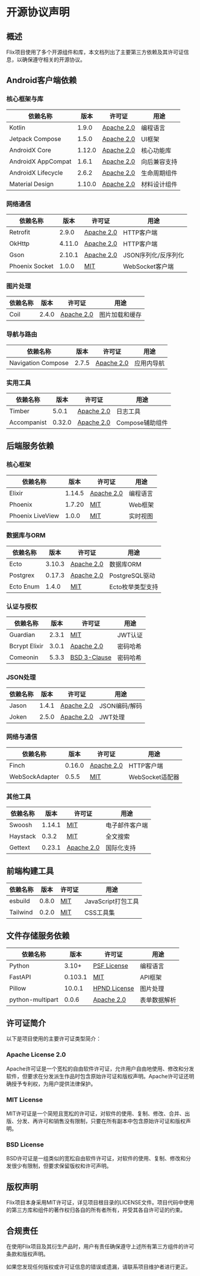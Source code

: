 # 开源协议声明

## 概述

Flix项目使用了多个开源组件和库，本文档列出了主要第三方依赖及其许可证信息，以确保遵守相关的开源协议。

## Android客户端依赖

### 核心框架与库

| 依赖名称 | 版本 | 许可证 | 用途 |
|---------|------|-------|------|
| Kotlin | 1.9.0 | [Apache 2.0](https://github.com/JetBrains/kotlin/blob/master/license/LICENSE.txt) | 编程语言 |
| Jetpack Compose | 1.5.0 | [Apache 2.0](https://developer.android.com/jetpack/androidx/licenses) | UI框架 |
| AndroidX Core | 1.12.0 | [Apache 2.0](https://developer.android.com/jetpack/androidx/licenses) | 核心功能库 |
| AndroidX AppCompat | 1.6.1 | [Apache 2.0](https://developer.android.com/jetpack/androidx/licenses) | 向后兼容支持 |
| AndroidX Lifecycle | 2.6.2 | [Apache 2.0](https://developer.android.com/jetpack/androidx/licenses) | 生命周期组件 |
| Material Design | 1.10.0 | [Apache 2.0](https://developer.android.com/jetpack/androidx/licenses) | 材料设计组件 |

### 网络通信

| 依赖名称 | 版本 | 许可证 | 用途 |
|---------|------|-------|------|
| Retrofit | 2.9.0 | [Apache 2.0](https://github.com/square/retrofit/blob/master/LICENSE.txt) | HTTP客户端 |
| OkHttp | 4.11.0 | [Apache 2.0](https://github.com/square/okhttp/blob/master/LICENSE.txt) | HTTP客户端 |
| Gson | 2.10.1 | [Apache 2.0](https://github.com/google/gson/blob/master/LICENSE) | JSON序列化/反序列化 |
| Phoenix Socket | 1.0.0 | [MIT](https://github.com/dsrees/JavaPhoenixClient/blob/master/LICENSE) | WebSocket客户端 |

### 图片处理

| 依赖名称 | 版本 | 许可证 | 用途 |
|---------|------|-------|------|
| Coil | 2.4.0 | [Apache 2.0](https://github.com/coil-kt/coil/blob/main/LICENSE.txt) | 图片加载和缓存 |

### 导航与路由

| 依赖名称 | 版本 | 许可证 | 用途 |
|---------|------|-------|------|
| Navigation Compose | 2.7.5 | [Apache 2.0](https://developer.android.com/jetpack/androidx/licenses) | 应用内导航 |

### 实用工具

| 依赖名称 | 版本 | 许可证 | 用途 |
|---------|------|-------|------|
| Timber | 5.0.1 | [Apache 2.0](https://github.com/JakeWharton/timber/blob/master/LICENSE.txt) | 日志工具 |
| Accompanist | 0.32.0 | [Apache 2.0](https://github.com/google/accompanist/blob/main/LICENSE) | Compose辅助组件 |

## 后端服务依赖

### 核心框架

| 依赖名称 | 版本 | 许可证 | 用途 |
|---------|------|-------|------|
| Elixir | 1.14.5 | [Apache 2.0](https://github.com/elixir-lang/elixir/blob/master/LICENSE) | 编程语言 |
| Phoenix | 1.7.20 | [MIT](https://github.com/phoenixframework/phoenix/blob/master/LICENSE.md) | Web框架 |
| Phoenix LiveView | 1.0.0 | [MIT](https://github.com/phoenixframework/phoenix_live_view/blob/master/LICENSE.md) | 实时视图 |

### 数据库与ORM

| 依赖名称 | 版本 | 许可证 | 用途 |
|---------|------|-------|------|
| Ecto | 3.10.3 | [Apache 2.0](https://github.com/elixir-ecto/ecto/blob/master/LICENSE) | 数据库ORM |
| Postgrex | 0.17.3 | [Apache 2.0](https://github.com/elixir-ecto/postgrex/blob/master/LICENSE) | PostgreSQL驱动 |
| Ecto Enum | 1.4.0 | [MIT](https://github.com/gjaldon/ecto_enum/blob/master/LICENSE) | Ecto枚举类型支持 |

### 认证与授权

| 依赖名称 | 版本 | 许可证 | 用途 |
|---------|------|-------|------|
| Guardian | 2.3.1 | [MIT](https://github.com/ueberauth/guardian/blob/master/LICENSE) | JWT认证 |
| Bcrypt Elixir | 3.0.1 | [Apache 2.0](https://github.com/riverrun/bcrypt_elixir/blob/master/LICENSE) | 密码哈希 |
| Comeonin | 5.3.3 | [BSD 3-Clause](https://github.com/riverrun/comeonin/blob/master/LICENSE) | 密码哈希 |

### JSON处理

| 依赖名称 | 版本 | 许可证 | 用途 |
|---------|------|-------|------|
| Jason | 1.4.1 | [Apache 2.0](https://github.com/michalmuskala/jason/blob/master/LICENSE) | JSON编码/解码 |
| Joken | 2.5.0 | [Apache 2.0](https://github.com/joken-elixir/joken/blob/master/LICENSE) | JWT处理 |

### 网络与通信

| 依赖名称 | 版本 | 许可证 | 用途 |
|---------|------|-------|------|
| Finch | 0.16.0 | [Apache 2.0](https://github.com/sneako/finch/blob/main/LICENSE) | HTTP客户端 |
| WebSockAdapter | 0.5.5 | [MIT](https://github.com/phoenixframework/websock_adapter/blob/main/LICENSE.md) | WebSocket适配器 |

### 其他工具

| 依赖名称 | 版本 | 许可证 | 用途 |
|---------|------|-------|------|
| Swoosh | 1.14.1 | [MIT](https://github.com/swoosh/swoosh/blob/master/LICENSE) | 电子邮件客户端 |
| Haystack | 0.3.2 | [MIT](https://github.com/elixir-haystack/haystack/blob/master/LICENSE) | 全文搜索 |
| Gettext | 0.23.1 | [Apache 2.0](https://github.com/elixir-gettext/gettext/blob/master/LICENSE) | 国际化支持 |

## 前端构建工具

| 依赖名称 | 版本 | 许可证 | 用途 |
|---------|------|-------|------|
| esbuild | 0.8.0 | [MIT](https://github.com/evanw/esbuild/blob/master/LICENSE.md) | JavaScript打包工具 |
| Tailwind | 0.2.0 | [MIT](https://github.com/tailwindlabs/tailwindcss/blob/master/LICENSE) | CSS工具集 |

## 文件存储服务依赖

| 依赖名称 | 版本 | 许可证 | 用途 |
|---------|------|-------|------|
| Python | 3.10+ | [PSF License](https://docs.python.org/3/license.html) | 编程语言 |
| FastAPI | 0.103.1 | [MIT](https://github.com/tiangolo/fastapi/blob/master/LICENSE) | API框架 |
| Pillow | 10.0.1 | [HPND License](https://github.com/python-pillow/Pillow/blob/main/LICENSE) | 图片处理 |
| python-multipart | 0.0.6 | [Apache 2.0](https://github.com/andrew-d/python-multipart/blob/master/LICENSE.txt) | 表单数据解析 |

## 许可证简介

以下是项目使用的主要许可证类型简介：

### Apache License 2.0

Apache许可证是一个宽松的自由软件许可证，允许用户自由地使用、修改和分发软件，但要求在分发派生作品时包含原始许可证和版权声明。Apache许可证还明确授予专利权，为用户提供法律保护。

### MIT License

MIT许可证是一个简短且宽松的许可证，对软件的使用、复制、修改、合并、出版、分发、再许可和销售没有限制，只要在所有副本中包含原始许可证和版权声明。

### BSD License

BSD许可证是一组类似的宽松自由软件许可证，对软件的使用、复制、修改和分发很少有限制，但要求保留版权和许可声明。

## 版权声明

Flix项目本身采用MIT许可证，详见项目根目录的LICENSE文件。项目代码中使用的第三方库和组件的著作权归各自的所有者所有，并受其各自许可证的约束。

## 合规责任

在使用Flix项目及其衍生产品时，用户有责任确保遵守上述所有第三方组件的许可条款和版权声明。

如果您发现任何版权或许可证信息的错误或遗漏，请联系项目维护者进行更正。